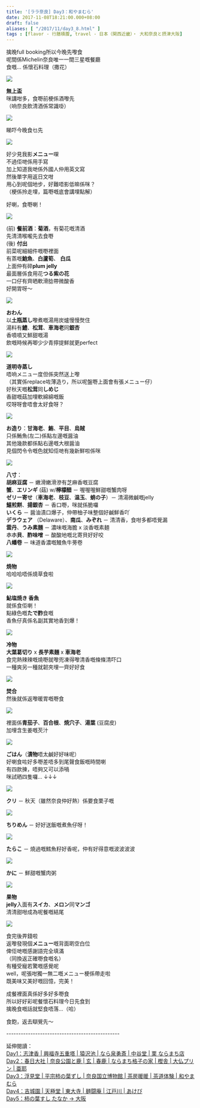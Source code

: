 ```yaml
---
title: '[ララ奈良] Day3：和やまむら'
date: 2017-11-08T18:21:00.000+08:00
draft: false
aliases: [ "/2017/11/day3_8.html" ]
tags : [flavor - 行膳積腹, travel - 日本（関西近畿）・ 大和奈良と摂津大阪]
---
```


擒晚full booking所以今晚先嚟食  
呢間係Michelin奈良唯一一間三星嘅餐廳  
食嘅... 係懷石料理（撒花）  

[![](https://c1.staticflickr.com/5/4456/38005806301_ed55505a8e_z.jpg)](https://c1.staticflickr.com/5/4456/38005806301_ed55505a8e_z.jpg)

**無上盃**  
咪講咁多，食嘢前梗係酒嚟先  
（响奈良飲清酒係常識啩）  

[![](https://c1.staticflickr.com/5/4451/38005804321_967102ee73_z.jpg)](https://c1.staticflickr.com/5/4451/38005804321_967102ee73_z.jpg)

睇吓今晚食乜先  

[![](https://c1.staticflickr.com/5/4507/37296957454_4fd87ccfa6_z.jpg)](https://c1.staticflickr.com/5/4507/37296957454_4fd87ccfa6_z.jpg)

好少見我影**メニュー**㗎  
不過佢哋係用手寫  
加上知道我哋係外國人仲用英文寫  
然後單字用返日文咁  
用心到呢個地步，好難唔影低嘛係咪？  
（梗係拎走埋，篇嘢嘅底會講埋點解）  
  
好喇，食嘢喇！  
  

[![](https://c1.staticflickr.com/5/4471/38005794631_5bfb398de4_z.jpg)](https://c1.staticflickr.com/5/4471/38005794631_5bfb398de4_z.jpg)

(前) **餐前酒**：**菊酒**，有菊花嘅清酒  
先清清喉嚨先去食嘢  
(後) **付出**  
前菜呢細細件嘅嘢裡面  
有蒸嘅**鮑魚**、**白蘆筍**、 **白瓜**  
上面仲有碎**plum jelly**  
最面層係食用花**つる紫の花**  
一口仔有齊晒軟滑腍帶微酸香  
好開胃呀～  

[![](https://c1.staticflickr.com/5/4501/37296951224_6723189813_z.jpg)](https://c1.staticflickr.com/5/4501/37296951224_6723189813_z.jpg)

**おわん**  
以**土瓶蒸し**嚟煮嘅湯用炭爐慢慢㷫住  
湯料有**鱧**、**松茸**、**車海老**同**銀杏**  
香噴噴又鮮甜嘅湯  
飲嘅時候再唧少少青擰提鮮就更perfect  

[![](https://c1.staticflickr.com/5/4494/37975429332_867679d217_z.jpg)](https://c1.staticflickr.com/5/4494/37975429332_867679d217_z.jpg)

**道明寺蒸し**  
唔响メニュー度但係突然送上嚟  
（其實係replace咗薄造り，所以呢盤嘢上面會有張メニュー仔）  
好秋天嘅**松茸**同**しめじ**  
香甜嘅菇加埋軟綿綿嘅飯  
哎呀呀會唔會太好食呀？  

[![](https://c1.staticflickr.com/5/4512/38005798691_0bffe2159a_z.jpg)](https://c1.staticflickr.com/5/4512/38005798691_0bffe2159a_z.jpg)

**お造り**：**甘海老**、**鮪**、**平目**、**烏賊**  
只係鮪魚(左二)係點左邊嘅醤油  
其他幾款都係點右邊嘅大根醤油  
見個閃令令嘅色就知佢哋有幾新鮮啦係咪  

[![](https://c1.staticflickr.com/5/4368/37066493255_2f58cbe618_z.jpg)](https://c1.staticflickr.com/5/4368/37066493255_2f58cbe618_z.jpg)

**八寸**：  
**胡麻豆腐** － 嫩滑嫩滑滲有芝麻香嘅豆腐  
**蟹**、**エリンギ** (菇) w/**檸檬醋** － 喔喔喔鮮甜嘅蟹肉呀  
**ゼリー寄せ**（**車海老**、**枝豆**、**温玉**、**蛸の子**）－ 清湯微鹹嘅jelly  
**鱚煎餅**、**揚銀杏** － 香口嘢，咪就係脆囉  
**いくら** － 醤油漬口爆子，仲帶柚子味整個好鹹鮮香吖  
**デラウェア** （Delaware）、**南瓜**、**みぞれ** － 清清香，食咁多都唔覺漏  
**雲丹**、**うみ素麺** － 濃味嘅海膽 x 淡香嘅素麺  
**ホホ貝**、**酢味噌** － 酸酸地嘅北寄貝好好咬  
**八幡卷** － 味道香濃嘅鰻魚牛蒡卷  

[![](https://c1.staticflickr.com/5/4444/38005796161_9ce9b85c15_z.jpg)](https://c1.staticflickr.com/5/4444/38005796161_9ce9b85c15_z.jpg)

**焼物**  
哈哈哈唔係燒草食啦  

[![](https://c1.staticflickr.com/5/4469/37296952124_267c57b452_z.jpg)](https://c1.staticflickr.com/5/4469/37296952124_267c57b452_z.jpg)

**鮎塩焼き 香魚**  
就係食佢喇！  
點綠色嘅**たで酢**食嘅  
香魚仔真係名副其實地香到爆！  

[![](https://c1.staticflickr.com/5/4488/37296949894_eeb865fc63_z.jpg)](https://c1.staticflickr.com/5/4488/37296949894_eeb865fc63_z.jpg)

**冷物**  
**大葉葛切り** x **長芋素麺** x **車海老**  
食完熱辣辣嘅燒嘢就嚟兜凍得嚟清香嘅條條清吓口  
一種爽另一種就韌夾埋一齊好好食  

[![](https://c1.staticflickr.com/5/4485/26229665869_88a51b0e06_z.jpg)](https://c1.staticflickr.com/5/4485/26229665869_88a51b0e06_z.jpg)

**焚合**  
然後就係返嚟暖胃嘅嘢食  

[![](https://c1.staticflickr.com/5/4488/38005799581_af3a886f34_z.jpg)](https://c1.staticflickr.com/5/4488/38005799581_af3a886f34_z.jpg)

裡面係**青茄子**、**百合根**、**焼穴子**、**湯葉** (豆腐皮)  
加埋含生姜嘅芡汁  

[![](https://c1.staticflickr.com/5/4453/38005797931_74cae77fda_z.jpg)](https://c1.staticflickr.com/5/4453/38005797931_74cae77fda_z.jpg)

**ごはん**（**漬物**唔太鹹好好味呢）  
好喇食咗好多嘢差唔多到尾聲食飯嘅時間喇  
有四款揀，唔夠又可以添喎  
咪試晒四隻囉... ↓↓↓  

[![](https://c1.staticflickr.com/5/4497/37975428482_28269368b1_z.jpg)](https://c1.staticflickr.com/5/4497/37975428482_28269368b1_z.jpg)

**クリ** － 秋天（雖然奈良仲好熱）係要食栗子嘅  

[![](https://c1.staticflickr.com/5/4499/37296954604_0e36346e1c_z.jpg)](https://c1.staticflickr.com/5/4499/37296954604_0e36346e1c_z.jpg)

**ちりめん** － 好好送飯嘅煮魚仔呀！  

[![](https://c1.staticflickr.com/5/4443/38005792201_636b89a122_z.jpg)](https://c1.staticflickr.com/5/4443/38005792201_636b89a122_z.jpg)

**たらこ** － 燒過嘅鱈魚籽好香呢，仲有好得意嘅波波波波  

[![](https://c1.staticflickr.com/5/4461/26229667359_88726e865c_z.jpg)](https://c1.staticflickr.com/5/4461/26229667359_88726e865c_z.jpg)

**かに** － 鮮甜嘅蟹肉粥  

[![](https://c1.staticflickr.com/5/4503/37296956784_f7b4569332_z.jpg)](https://c1.staticflickr.com/5/4503/37296956784_f7b4569332_z.jpg)

**果物**  
**jelly**入面有**スイカ**、**メロン**同**マンゴ**  
清清甜咁成為呢餐嘅結尾  

[![](https://c1.staticflickr.com/5/4466/38005790501_a18c49303b_z.jpg)](https://c1.staticflickr.com/5/4466/38005790501_a18c49303b_z.jpg)

食完後畀錢啦  
返嚟發現個**メニュー**嘅背面啲空白位  
俾佢哋嘅感謝語完全填滿  
（同換返正確嘢食嘅名）  
有種受寵若驚嘅感覺呢  
well，呢張咁獨一無二嘅メニュー梗係帶走啦  
既美味又美好嘅回憶，完美！  
  
  
成餐裡面真係好多好多嘢食  
所以好好彩呢餐懷石料理今日先食到  
擒晚食嘅話就堅食唔落...（哈）  

  

食飽，返去瞓覺先～  
  
\-----------------------------------------------  
  
延伸閱讀：  
[Day1：志津香 | 興福寺五重塔 | 猿沢池 | なら泉勇斎 | 中谷堂 | 栗 ならまち店](https://www.hidie.net/2017/09/day-1.html)  
[Day2：春日大社 | 奈良公園と鹿 | 玄 | 春鹿 | ならまち格子の家 | 樫舎 | 大仏プリン | 亜耶](https://www.hidie.net/2017/09/day-2.html)  
[Day3：浮見堂 | 平宗柿の葉ずし | 奈良国立博物館 | 茶房暖暖 | 茶道体験 | 和やまむら](https://www.hidie.net/2017/09/day-3.html)  
[Day4：吉城園 | 天極堂 | 東大寺 | 麺闘庵 | 江戸川 | あけび](https://www.hidie.net/2017/09/day-4.html)  
[Day5：柿の葉すし たなか → 大阪](https://www.hidie.net/2017/09/day1.html)
